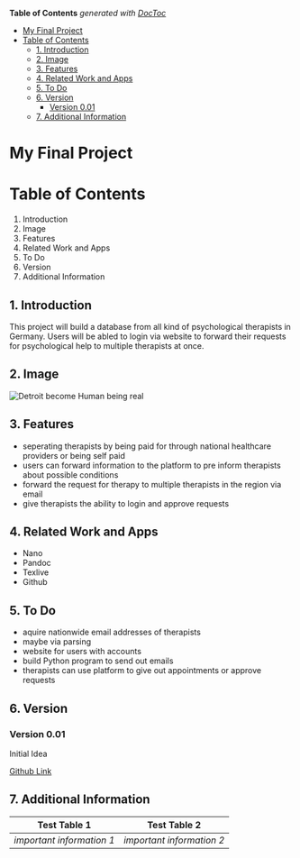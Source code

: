 <!-- START doctoc generated TOC please keep comment here to allow auto update -->
<!-- DON'T EDIT THIS SECTION, INSTEAD RE-RUN doctoc TO UPDATE -->
**Table of Contents**  *generated with [DocToc](https://github.com/thlorenz/doctoc)*

- [My Final Project](#my-final-project)
- [Table of Contents](#table-of-contents)
  - [1. Introduction](#1-introduction)
  - [2. Image](#2-image)
  - [3. Features](#3-features)
  - [4. Related Work and Apps](#4-related-work-and-apps)
  - [5. To Do](#5-to-do)
  - [6. Version](#6-version)
    - [Version 0.01](#version-001)
  - [7. Additional Information](#7-additional-information)

<!-- END doctoc generated TOC please keep comment here to allow auto update -->

# My Final Project

# Table of Contents

1. Introduction
2. Image
3. Features
4. Related Work and Apps
5. To Do
6. Version
7. Additional Information

## 1. Introduction

This project will build a database from all kind of psychological therapists
in Germany. Users will be abled to login via website to forward their
requests for psychological help to multiple therapists at once.

## 2. Image

![Detroit become Human being real](/assets/asset1.jpeg)

## 3. Features

* seperating therapists by being paid for through national healthcare 
providers or being self paid
* users can forward information to the platform to pre inform therapists
about possible conditions
* forward the request for therapy to multiple therapists in the region via
email 
* give therapists the ability to login and approve requests

## 4. Related Work and Apps

* Nano
* Pandoc
* Texlive
* Github

## 5. To Do

* aquire nationwide email addresses of therapists
* maybe via parsing
* website for users with accounts
* build Python program to send out emails
* therapists can use platform to give out appointments or approve requests

## 6. Version

### Version 0.01

Initial Idea

[Github Link](https://github.com/onTheRise-kt/DCI-Python_Course)

## 7. Additional Information

**Test Table 1** | **Test Table 2**
--------------------------|--------------------------
_important information 1_ | _important information 2_
